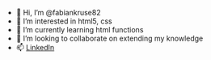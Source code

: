 - 👋 Hi, I’m @fabiankruse82
- 👀 I’m interested in html5, css
- 🌱 I’m currently learning html functions
- 💞️ I’m looking to collaborate on extending my knowledge
- 📫 [LinkedIn](https://www.linkedin.com/in/fabiankruseppc/)

<!---
fabiankruse82/fabiankruse82 is a ✨ special ✨ repository because its `README.md` (this file) appears on your GitHub profile.
You can click the Preview link to take a look at your changes.
--->

